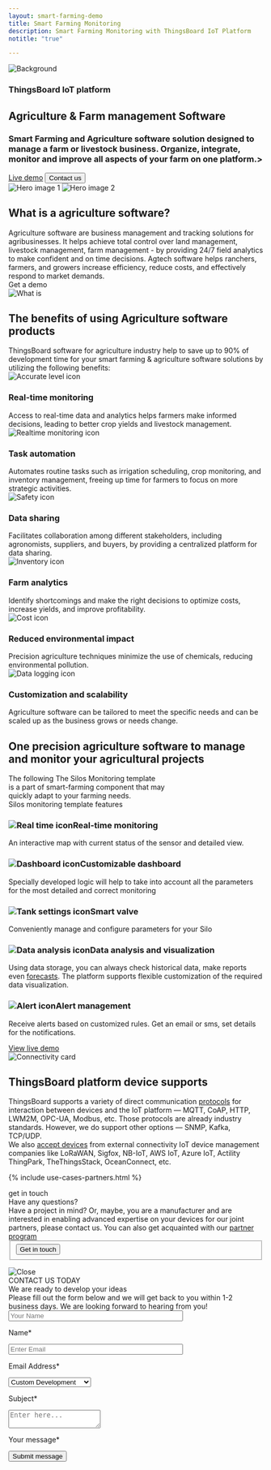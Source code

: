 ```yaml
---
layout: smart-farming-demo
title: Smart Farming Monitoring
description: Smart Farming Monitoring with ThingsBoard IoT Platform
notitle: "true"

--- 
```


<section id="hero" class="light-text">
</section> 

<section id="first-screen" class="center">
    <img id="background" src="/images/usecases/smart-farming/elipse-background.png" alt="Background"/>
    <div class="hero-container">
        <div id="hero-content">
            <h3 class="hero-title">ThingsBoard IoT platform</h3>
            <h1 class="title">Agriculture & Farm management Software</h1>
            <h3 class="sub-title">Smart Farming and Agriculture software solution designed to manage a farm or livestock business. Organize, integrate, monitor and improve all aspects of your farm on one platform.></h3>
            <div class="info-block">
                <a class="filled-button" target="_blank" href="https://demo.thingsboard.io/dashboard/1f9828d0-058e-11e7-87f7-bb0136cc33d0?publicId=963ab470-34c9-11e7-a7ce-bb0136cc33d0">Live demo</a>
                <input class="outline-button anchor-button" type="button" value="Contact us"/>
            </div>
        </div>
        <div class="container">
            <img id="header-img1" src="/images/usecases/smart-farming/hero-image-1.webp" alt="Hero image 1"/>
            <img id="header-img2" src="/images/usecases/smart-farming/hero-image-2.webp" alt="Hero image 2"/>
        </div>
    </div>
</section>

<section id="third-screen" class="content-wrapper">
    <div class="container">
        <div class="left-side">
            <h2 class="side-title">What is a agriculture software?</h2>
            <div class="side-text">Agriculture software are business management and tracking solutions for agribusinesses. It helps achieve total control over land management, livestock management, farm management - by providing 24/7 field analytics to make confident and on time decisions. Agtech software helps ranchers, farmers, and growers increase efficiency, reduce costs, and effectively respond to market demands.</div>
            <a class="outline-button anchor-button">Get a demo</a>
        </div>
        <div class="right-side">
            <img id="rectangle" src="/images/usecases/smart-farming/what-is.webp" alt="What is" loading="lazy"/>
        </div>
    </div>
</section>

<section id="benefits-screen" class="content-wrapper">
    <h2 class="benefits-title">The benefits of using Agriculture software products</h2>
    <div class="benefits-sub-title">ThingsBoard software for agriculture industry help to save up to 90% of development time for your smart farming & agriculture software solutions by utilizing the following benefits:</div>
    <div class="cards">
        <div class="card">
            <img src="/images/usecases/smart-farming/real-time-icon.webp" alt="Accurate level icon" loading="lazy"/>
            <h3 class="title">Real-time monitoring</h3>
            <div class="text">Access to real-time data and analytics helps farmers make informed decisions, leading to better crop yields and livestock management.</div>
        </div>
        <div class="card">
            <img src="/images/usecases/smart-farming/task-icon.webp" alt="Realtime monitoring icon" loading="lazy"/>
            <h3 class="title">Task automation</h3>
            <div class="text">Automates routine tasks such as irrigation scheduling, crop monitoring, and inventory management, freeing up time for farmers to focus on more strategic activities.</div>
        </div>
        <div class="card">
            <img src="/images/usecases/smart-farming/data-sharing-icon.webp" alt="Safety icon" loading="lazy"/>
            <h3 class="title">Data sharing</h3>
            <div class="text">Facilitates collaboration among different stakeholders, including agronomists, suppliers, and buyers, by providing a centralized platform for data sharing.</div>
        </div>
        <div class="card">
            <img src="/images/usecases/smart-farming/analytics-icon.webp" alt="Inventory icon" loading="lazy"/>
            <h3 class="title">Farm analytics</h3>
            <div class="text">Identify shortcomings and make the right decisions to optimize costs, increase yields, and improve profitability.</div>
        </div>
        <div class="card">
            <img src="/images/usecases/smart-farming/reduced-icon.webp" alt="Cost icon" loading="lazy"/>
            <h3 class="title">Reduced environmental impact</h3>
            <div class="text">Precision agriculture techniques minimize the use of chemicals, reducing environmental pollution.</div>
        </div>
        <div class="card">
            <img src="/images/usecases/smart-farming/customization-icon.webp" alt="Data logging icon" loading="lazy"/>
            <h3 class="title">Customization and scalability</h3>
            <div class="text">Agriculture software can be tailored to meet the specific needs and can be scaled up as the business grows or needs change.</div>
        </div>
    </div>
</section>

<section id="dark-section" class="content-wrapper">
    <div class="header">
        <h2 class="title">
            One precision agriculture
            <span class="second-text">software to manage and</span>
            <span class="second-text">monitor your agricultural projects</span>
        </h2>
        <div class="sub-title">The following The Silos Monitoring template</div> 
        <div class="sub-title">is a part of smart-farming component that may</div> 
        <div class="sub-title last">quickly adapt to your farming needs.</div>
    </div>
    <div class="info-block">
        <div class="menu">
            <div class="panel-title">Silos monitoring template features</div>
            <div class="expansion-panel">
                <div class="expansion-header">
                    <h3 class="expansion-title"><img class="header-icon" src="/images/usecases/smart-farming/real-time.webp" alt="Real time icon" loading="lazy"/>Real-time monitoring</h3>
                </div>
                <div class="expansion-content">
                    <p>An interactive map with current status of the sensor and detailed view.</p>
                </div>
            </div>
            <div class="expansion-panel">
                <div class="expansion-header">
                    <h3 class="expansion-title"><img class="header-icon" src="/images/usecases/smart-farming/dashboard.webp" alt="Dashboard icon" loading="lazy"/>Customizable dashboard</h3>
                </div>
                <div class="expansion-content">
                    <p>Specially developed logic will help to take into account all the parameters for the most detailed and correct monitoring</p>
                </div>
            </div>
            <div class="expansion-panel">
                <div class="expansion-header">
                    <h3 class="expansion-title"><img class="header-icon" src="/images/usecases/smart-farming/tank-settings.webp" alt="Tank settings icon" loading="lazy"/>Smart valve</h3>
                </div>
                <div class="expansion-content">
                    <p>Conveniently manage and configure parameters for your Silo</p>
                </div>
            </div>
            <div class="expansion-panel">
                <div class="expansion-header">
                    <h3 class="expansion-title"><img class="header-icon" src="/images/usecases/smart-farming/data-analysis.webp" alt="Data analysis icon" loading="lazy"/>Data analysis and visualization</h3>
                </div>
                <div class="expansion-content">
                    <p>Using data storage, you can always check historical data, make reports even <a href="/products/trendz/" class="link-text">forecasts</a>. The platform supports flexible customization of the required data visualization.</p>
                </div>
            </div>
            <div class="expansion-panel last">
                <div class="expansion-header">
                    <h3 class="expansion-title"><img class="header-icon" src="/images/usecases/smart-farming/alert.webp" alt="Alert icon" loading="lazy"/>Alert management</h3>
                </div>
                <div class="expansion-content">
                    <p>Receive alerts based on customized rules. Get an email or sms, set details for the notifications.</p>
                </div>
            </div>
            <a target="_blank" class="try-demo-button" href="https://demo.thingsboard.io/dashboard/1f9828d0-058e-11e7-87f7-bb0136cc33d0?publicId=963ab470-34c9-11e7-a7ce-bb0136cc33d0">View live demo</a>
        </div>
        <div class="images"></div>
    </div>
</section>

<section id="connectivity" class="content-wrapper">
    <div class="container">
        <div class="left">
            <img class="connectivity-image" loading="lazy" src="/images/usecases/smart-farming/connectivity.webp" alt="Connectivity card"/>
        </div>
        <div class="right">
            <h2 class="title">ThingsBoard platform device supports</h2>
            <div class="text">ThingsBoard supports a variety of direct communication <a class="blue-text" href="/docs/pe/api/">protocols</a> for interaction between devices and the IoT platform — MQTT, CoAP, HTTP, LWM2M, OPC-UA, Modbus, etc. Those protocols are already industry standards. However, we do support other options — SNMP, Kafka, TCP/UDP.</div>
            <div class="text">We also <a class="blue-text" href="/docs/user-guide/integrations/">accept devices</a> from external connectivity IoT device management companies like LoRaWAN, Sigfox, NB-IoT, AWS IoT, Azure IoT, Actility ThingPark, TheThingsStack, OceanConnect, etc.</div>
        </div> 
    </div>
</section>

{% include use-cases-partners.html %}

<section id="get-in-touch" class="get-in-touch">
    <div class="content-wrapper">
        <div id="content-get-in-touch">
            <div class="side-title">
                <span id="side-title-heading">get in touch</span>
            </div>
            <div class="info">
                <div class="section-title">Have any questions?</div>
                <div class="section-text">Have a project in mind? Or, maybe, you are a manufacturer and are interested in enabling advanced expertise on your devices for our joint partners, please contact us. You can also get acquainted with our <a class="blue-text" href="/partners/hardware/program/">partner program</a></div>
            </div>
            <form class="contact-form">
                <fieldset>
                    <div class="submit-button-container">
                        <input class="cdu-button anchor-button" value="Get in touch" type="button" id="myBtn">
                    </div>
                </fieldset>
            </form>
        </div>
    </div>
</section>

<div id="myModal" class="modal">
  <div class="modal-content">
    <div class="close-button">
        <img class="close" src="/images/close-icon.svg" alt="Close"/>
    </div>
    <div class="sub-content">
        <div class="title">
            <span>CONTACT US TODAY</span>
        </div> 
        <div class="sub-title">
            <span>We are ready to develop your ideas</span>
        </div>
        <div class="sub-sub-title">
            <span>Please fill out the form below and we will get back to you within 1-2 business days. 
            We are looking forward to hearing from you!</span>
        </div>
        <form id="contact-form" method="post" onsubmit="return validateContactForm(this)">
            <div class="form-section">
                <div class="form-element">
                    <label for="name">
                        <input id="name" class="cdu-form-control" value="" placeholder="Your Name" name="name" type="text" size="40" maxlength="50">
                        <p>Name*</p>
                    </label>
                </div>
                <div class="form-element">
                    <label for="email">
                        <input id="email" class="cdu-form-control" value="" placeholder="Enter Email" name="email" type="email" size="40" maxlength="80">
                        <p>Email Address*</p>
                    </label>
                </div>
            </div>
            <div class="form-section secondary">
                <div class="form-element next">
                    <label for="subject" class="label-select">
                        <select class="cdu-form-control" name="subject">
                            <option value="Custom Development" selected>Custom Development</option>
                            <option value="Technical Support">Technical Support</option>
                            <option value="ThingsBoard Products">ThingsBoard Products</option>
                            <option value="Deployment Options">Deployment Options</option>
                            <option value="Training">Training</option>
                            <option value="Professional Services">Professional Services</option>
                            <option value="Partnership">Partnership</option>
                            <option value="Press or Analyst Inquiry">Press or Analyst Inquiry</option>
                            <option value="General Feedback">General Feedback</option>
                            <option value="Other">Other</option>
                        </select>
                        <p>Subject*</p>
                    </label>
                </div>
            </div>
            <div class="form-section secondary">
                <div class="form-element next">
                    <label for="msg">
                        <textarea id="msg" class="cdu-form-control cdu-text-area" value="" placeholder="Enter here..." name="message" type="text" size="40" maxlength="800"></textarea>
                        <p>Your message*</p>
                    </label>
                </div>
            </div>
            <div class="submit-button-container">
                <input class="cdu-button" value="Submit message" type="submit"/>
            </div>
        </form>
    </div>
  </div>
</div>

<script type="text/javascript">
    document.addEventListener('DOMContentLoaded', function() {
        const expansionPanels = document.querySelectorAll('.expansion-panel');
        const images = document.querySelector('.images');
        let currentExpandedIndex = 0;

        expansionPanels[0].classList.add('expanded');
        updateImages(0);

        expansionPanels.forEach((panel, index) => {
            panel.addEventListener('click', function() {
                if (index === currentExpandedIndex) {
                    return; 
                }

                expansionPanels.forEach(item => {
                    item.classList.remove('expanded');
                });

                this.classList.add('expanded');
                currentExpandedIndex = index; 
                
                updateImages(index);
            });
        });

        function updateImages(index) {
            const darkMapImages = [
                "<img loading='lazy' class='dark-map-image' alt='Map' src='/images/usecases/smart-farming/real-time-monitoring.webp'/>",
                "<img loading='lazy' class='dark-map1-image' alt='Map' src='/images/usecases/smart-farming/customizable-dashboard.webp'/>",
                "<img loading='lazy' class='dark-map2-image' alt='Map' src='/images/usecases/smart-farming/smart-valve.webp'/>",
                "<img loading='lazy' class='dark-map3-image' alt='Map' src='/images/usecases/smart-farming/data-analysis-visualization.webp'/>",
                "<img loading='lazy' class='dark-map4-image' alt='Map' src='/images/usecases/smart-farming/alert-management.webp'/>"
            ];

            images.innerHTML = `${darkMapImages[index]}`;
        }
    });

    var modal = document.getElementById("myModal");

    modal.onclick = function (event) {
        if (event.target == modal) {
            modal.style.display = "none";
        }
    }

    var span = document.getElementsByClassName("close")[0];

    span.onclick = function() {
        modal.style.display = "none";
    }

    document.querySelectorAll('.anchor-button').forEach(anchor => {
        anchor.addEventListener('click', function (e) {
            modal.style.display = "flex";
        });
    });

    function validateContactForm(form) {
        var name = $('input[name=name]', form).val();
        var email = $('input[name=email]', form).val();
        var message = $('textarea[name=message]', form).val();

        if (!validateValue('Name', name)) {
            return false;
        }
        if (!validateValue('Email Address', email)) {
            return false;
        }
        if (!validateValue('Message', message)) {
            return false;
        }

        var emailExp = /^[a-zA-Z0-9._%-]+@[a-zA-Z0-9.-]+\.[a-zA-Z]{2,4}$/;
        if(email.match(emailExp)==null) {
            window.alert("Entered Email Address is not valid.");
            return false;
        }
    }

    function validateValue(name, val) {
        if (isEmpty(val)) {
            window.alert("Please fill '" + name + "' field.");
            return false;
        }
        return true;
    }

    function isEmpty(val) {
        return val === undefined || val === null || val.trim().length == 0;
    }

    var contactform =  document.getElementById('contact-form');

    contactform.setAttribute('action', 'https://formspree.io/f/xbjvbeln');

    jqueryDefer(
        function () {
            $( document ).ready(function() {
               /*  $('html, body').animate({
                            scrollTop: $('#contact-form').offset().top - 200
                          }, 0);*/
                 $('#contact-form .form-element .form-control').addClass("input--empty");
                 $('#contact-form .form-element .form-control').on('input', function() {
                      if( !$(this).val() ) {
                         $(this).addClass("input--empty");
                      } else {
                         $(this).removeClass("input--empty");
                      }
                 });

                 $.urlParam = function (name) {
                     var results = new RegExp('[\?&]' + name + '=([^&#]*)').exec(window.location.href);
                     return results ? results[1] : null;
                 };
                 var subjectValue = $.urlParam('subject');
                 if (subjectValue != undefined && subjectValue.trim().length > 0) {
                    $('#contact-form select[name=subject]').val(decodeURIComponent(subjectValue));
                    $('#contact-form select[name=subject]').removeClass("input--empty");
                 }
            });
        }
    );
</script>
